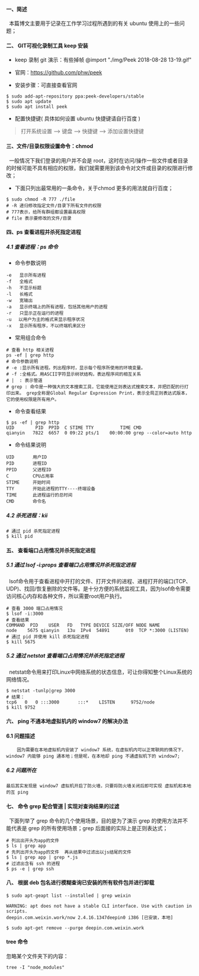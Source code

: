 #### 一、简述
&nbsp;	本篇博文主要用于记录在工作学习过程所遇到的有关 ubuntu 使用上的一些问题；

#### 二、 GIT可视化录制工具 keep 安装

- keep 录制 git 演示：有些掉帧
@import "./img/Peek 2018-08-28 13-19.gif"
- 官网：https://github.com/phw/peek

- 安装步骤：可直接查看官网

```shell
$ sudo add-apt-repository ppa:peek-developers/stable
$ sudo apt update
$ sudo apt install peek
```
- 配置快捷键( 具体如何设置 ubuntu 快捷键请自行百度 )
> 打开系统设置 --> 键盘 --> 快捷键 --> 添加设置快捷键

#### 三、文件/目录权限设置命令：chmod

&nbsp;	一般情况下我们登录的用户并不会是 root，这时在访问/操作一些文件或者目录的时候可能不具有相应的权限，我们就需要用到该命令对文件或目录的权限进行修改；
- 下面只列出最常用的一条命令，关于chmod 更多的用法就自行百度；
```shell
$ sudo chmod -R 777 ./file
# -R 递归修改指定文件/目录下所有文件的权限
# 777表示，给所有群组都设置最高权限
# file 表示要修改的文件/目录
```



#### 四、ps 查看进程并杀死指定进程

##### 4.1 查看进程：ps 命令
- 命令参数说明
```
-e   显示所有进程
-f   全格式
-h   不显示标题
-l   长格式
-w   宽输出
-a   显示终端上的所有进程，包括其他用户的进程
-r   只显示正在运行的进程
-u 　以用户为主的格式来显示程序状况
-x   显示所有程序，不以终端机来区分
```
- 常用组合命令
```shell
# 查看 http 相关进程
ps -ef | grep http
# 命令参数说明
# -e :显示所有进程。列出程序时，显示每个程序所使用的环境变量。
# -f :全格式。用ASCII字符显示树状结构，表达程序间的相互关系
# |  : 表示管道
# grep : 命令是一种强大的文本搜索工具，它能使用正则表达式搜索文本，并把匹配的行打印出来。 grep全称是Global Regular Expression Print，表示全局正则表达式版本，它的使用权限是所有用户。
```

- 命令查看结果
```shell
$ ps -ef | grep http
UID        PID  PPID  C STIME TTY          TIME CMD
qianyin   7822  6657  0 09:22 pts/1    00:00:00 grep --color=auto http
```
- 命令结果说明
```
UID       用户ID
PID       进程ID
PPID      父进程ID
C         CPU占用率
STIME     开始时间
TTY       开始此进程的TTY----终端设备
TIME      此进程运行的总时间
CMD       命令名
```

##### 4.2 杀死进程：kii
```shell
# 通过 pid 杀死指定进程
$ kill pid
```

#### 五、 查看端口占用情况并杀死指定进程
##### 5.1 通过 lsof -i:props 查看端口占用情况并杀死指定进程
&nbsp;	lsof命令用于查看进程中开打的文件、打开文件的进程、进程打开的端口(TCP、UDP)、找回/恢复删除的文件等。是十分方便的系统监视工具，因为lsof命令需要访问核心内存和各种文件，所以需要root用户执行。
```shell
# 查看 3000 端口占用情况
$ lsof -i:3000
# 查看结果
COMMAND  PID    USER   FD   TYPE DEVICE SIZE/OFF NODE NAME
node    5675 qianyin   13u  IPv4  54891      0t0  TCP *:3000 (LISTEN)
# 通过 pid 并使用 kill 杀死指定进程
$ kill 5675
```
##### 5.2 通过 netstat 查看端口占用情况并杀死指定进程
&nbsp;	netstat命令用来打印Linux中网络系统的状态信息，可让你得知整个Linux系统的网络情况。
```shell
$ netstat -tunlp|grep 3000
# 结果：
tcp6   0   0 :::3000       :::*    LISTEN      9752/node
$ kill 9752
```

#### 六、 ping 不通本地虚拟机内的 window7 的解决办法
#### 6.1 问题描述
```text
	因为需要在本地虚拟机内安装了 window7 系统，在虚拟机内可以正常联网的情况下，window7 内能够 ping 通本地；但是呢，在本地却 ping 不通虚拟机下的 window7;
```
##### 6.2 问题所在
```text
最后其实发现是 window7 虚拟机开启了防火墙，只要将防火墙关闭后即可实现 虚拟机和本地的互 ping
```

#### 七、 命令 grep 配合管道 | 实现对查询结果的过滤
&nbsp;	下面列举了 grep 命令的几个使用场景，目的是为了演示 grep 的使用方法并不能代表是 grep 的所有使用场景；grep 后面接的实际上是正则表达式；
```shell
# 列出出开头为app的文件
$ ls | grep app   
# 先列出开头为app的文件  再从结果中过滤出以js结尾的文件
$ ls | grep app | grep *.js  
# 过滤出含有 ssh 的进程
$ ps -e | grep ssh
```

#### 八、 根据 deb 包名进行模糊查询已安装的所有软件包并进行卸载
```shell
$ sudo apt-geapt list --installed | grep weixin

WARNING: apt does not have a stable CLI interface. Use with caution in scripts.
deepin.com.weixin.work/now 2.4.16.1347deepin0 i386 [已安装，本地]

$ sudo apt-get remove --purge deepin.com.weixin.work

```

#### tree 命令

忽略某个文件夹下的内容：

```shell
tree -I "node_modules"
```